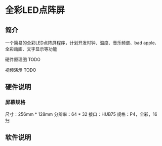 # 全彩LED点阵屏

## 简介
一个简易的全彩LED点阵屏程序，计划开发时钟、温度、音乐频谱、bad apple、全彩动画、文字显示等功能

硬件原理图
TODO

视频演示
TODO

## 硬件说明

### 屏幕规格
尺寸：256mm * 128mm
分辨率：64 * 32
接口：HUB75
规格：P4，全彩，16扫


## 软件说明

